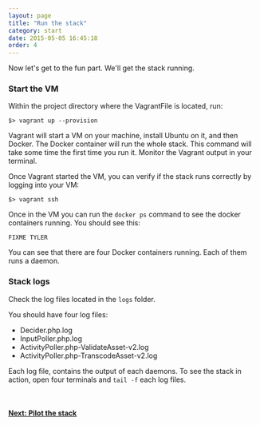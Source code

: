 ```yaml
---
layout: page
title: "Run the stack"
category: start
date: 2015-05-05 16:45:18
order: 4
---
```


Now let's get to the fun part. We'll get the stack running.

### Start the VM

Within the project directory where the VagrantFile is located, run:

    $> vagrant up --provision

Vagrant will start a VM on your machine, install Ubuntu on it, and then Docker. The Docker container will run the whole stack. This command will take some time the first time you run it. Monitor the Vagrant output in your terminal.

Once Vagrant started the VM, you can verify if the stack runs correctly by logging into your VM:

    $> vagrant ssh

Once in the VM you can run the `docker ps` command to see the docker containers running. You should see this:

```
FIXME TYLER
```

You can see that there are four Docker containers running. Each of them runs a daemon.


### Stack logs

Check the log files located in the `logs` folder.

You should have four log files:

   - Decider.php.log
   - InputPoller.php.log
   - ActivityPoller.php-ValidateAsset-v2.log
   - ActivityPoller.php-TranscodeAsset-v2.log

Each log file, contains the output of each daemons. To see the stack in action, open four terminals and `tail -f` each log files.

<br>

<p>
<h4><a href="use-the-stack.html">Next: Pilot the stack</a></h4>
</p>
